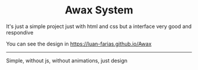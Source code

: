<h1 align="center"> Awax System </h1>
<p>It's just a simple project just with html and css but a interface very good and respondive</p>
<p>You can see the design in <a href="https://luan-farias.github.io/Awax">https://luan-farias.github.io/Awax</a></p>

- - - 
  Simple, without js, without animations, just design
